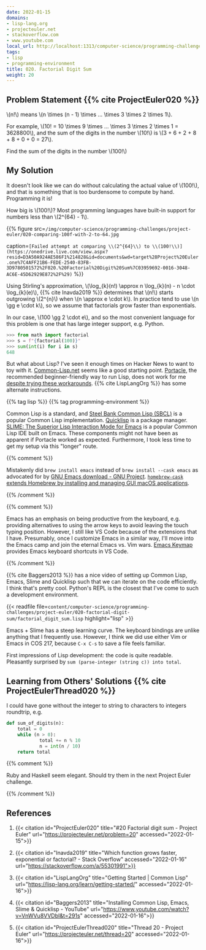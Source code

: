 ```yaml
---
date: 2022-01-15
domains:
- lisp-lang.org
- projecteuler.net
- stackoverflow.com
- www.youtube.com
local_url: http://localhost:1313/computer-science/programming-challenges/project-euler/020-factorial-digit-sum/020-factorial-digit-sum/
tags:
- lisp
- programming-environment
title: 020. Factorial Digit Sum
weight: 20
---
```


## Problem Statement {{% cite ProjectEuler020 %}}

\\(n!\\) means \\(n \times (n - 1) \times ... \times 3 \times 2 \times
1\\).

For example, \\(10! = 10 \times 9 \times ... \times 3 \times 2 \times 1
= 3628800\\), and the sum of the digits in the number \\(10!\\) is \\(3
\+ 6 + 2 + 8 + 8 + 0 + 0 = 27\\).

Find the sum of the digits in the number \\(100!\\)

## My Solution

It doesn't look like we can do without calculating the actual value of
\\(100!\\), and that is something that is too burdensome to compute by
hand. Programming it is!

How big is \\(100!\\)? Most programming languages have built-in support
for numbers less than \\(2^{64} - 1\\).

{{% figure
  src=`/img/computer-science/programming-challenges/project-euler/020-comparing-100f-with-2-to-64.jpg`

  caption=`[Failed attempt at comparing \\(2^{64}\\) to
  \\(100!\\)](https://onedrive.live.com/view.aspx?resid=D3A50A924AE586F1%214828&id=documents&wd=target%28Project%20Euler.one%7C4AFF21B6-FEDE-2540-83FB-3D9780501572%2F020.%20Factorial%20Digit%20Sum%7C03959692-0016-3048-AC6E-45D62929E872%2F%29)`
  %}}

Using Stirling's approximation, \\(\log_{k}(n!) \approx n \log_{k}(n) -
n \cdot \log_{k}(e)\\), {{% cite Inavda2019 %}} determines that \\(n!\\)
starts outgrowing \\(2^{n}\\) when \\(n \approx e \cdot k\\). In
practice tend to use \\(n \gg e \cdot k\\), so we assume that factorials
grow faster than exponentials.

In our case, \\(100 \gg 2 \cdot e\\), and so the most convenient
language for this problem is one that has large integer support, e.g.
Python.

```py
>>> from math import factorial
>>> s = f"{factorial(100)}"
>>> sum(int(i) for i in s)
648
```

But what about Lisp? I've seen it enough times on Hacker News to want to
toy with it. [Common-Lisp.net](https://common-lisp.net/) seems like a
good starting point. [Portacle](https://portacle.github.io/#get-mac),
the recommended beginner-friendly way to run Lisp, does not work for me
[despite trying these
workarounds](https://github.com/portacle/portacle/issues/53). {{% cite
LispLangOrg %}} has some alternate instructions.

{{% tag lisp %}}
{{% tag programming-environment %}}

Common Lisp is a standard, and [Steel Bank Common Lisp
(SBCL)](http://www.sbcl.org/) is a popular Common Lisp implementation.
[Quicklisp](https://www.quicklisp.org/beta/) is a package manager.
[SLIME: The Superior Lisp Interaction Mode for
Emacs](https://common-lisp.net/project/slime/) is a popular Common Lisp
IDE built on Emacs. These components might not have been as apparent if
Portacle worked as expected. Furthermore, I took less time to get my
setup via this "longer" route.

{{% comment %}}

Mistakenly did `brew install emacs` instead of `brew install --cask
emacs` as advocated for by [GNU Emacs download - GNU
Project](https://www.gnu.org/software/emacs/download.html).
[`homebrew-cask` extends Homebrew by installing and managing GUI macOS
applications](https://github.com/Homebrew/homebrew-cask).

{{% /comment %}}

{{% comment %}}

Emacs has an emphasis on being productive from the keyboard, e.g.
providing alternatives to using the arrow keys to avoid leaving the
touch typing position. However, I still like VS Code because of the
extensions that I have. Presumably, once I customize Emacs in a similar
way, I'll move into the Emacs camp and join the eternal Emacs vs. Vim
wars. [Emacs
Keymap](https://marketplace.visualstudio.com/items?itemName=hiro-sun.vscode-emacs)
provides Emacs keyboard shortcuts in VS Code.

{{% /comment %}}

{{% cite Baggers2013 %}} has a nice video of setting up Common Lisp,
Emacs, Slime and Quicklisp such that we can iterate on the code
efficiently. I think that's pretty cool. Python's REPL is the closest
that I've come to such a development environment.

{{< readfile
  file=`content/computer-science/programming-challenges/project-euler/020-factorial-digit-sum/factorial_digit_sum.lisp`
  highlight="lisp" >}}

Emacs + Slime has a steep learning curve. The keyboard bindings are
unlike anything that I frequently use. However, I think we did use
either Vim or Emacs in COS 217, because `C-x C-s` to save a file feels
familiar.

First impressions of Lisp development: the code is quite readable.
Pleasantly surprised by `sum (parse-integer (string c)) into total`.

## Learning from Others' Solutions {{% cite ProjectEulerThread020 %}}

I could have gone without the integer to string to characters to
integers roundtrip, e.g.

```py
def sum_of_digits(n):
    total = 0
    while (n > 0):
            total += n % 10
            n = int(n / 10)
    return total
```

{{% comment %}}

Ruby and Haskell seem elegant. Should try them in the next Project Euler
challenge.

{{% /comment %}}

## References

1. {{< citation
  id="ProjectEuler020"
  title="#20 Factorial digit sum - Project Euler"
  url="https://projecteuler.net/problem=20"
  accessed="2022-01-15">}}

1. {{< citation
  id="Inavda2019"
  title="Which function grows faster, exponential or factorial? - Stack Overflow"
  accessed="2022-01-16"
  url="https://stackoverflow.com/a/55301991">}}

1. {{< citation
  id="LispLangOrg"
  title="Getting Started | Common Lisp"
  url="https://lisp-lang.org/learn/getting-started/"
  accessed="2022-01-16">}}

1. {{< citation
  id="Baggers2013"
  title="Installing Common Lisp, Emacs, Slime & Quicklisp - YouTube"
  url="https://www.youtube.com/watch?v=VnWVu8VVDbI&t=291s"
  accessed="2022-01-16">}}

1. {{< citation
  id="ProjectEulerThread020"
  title="Thread 20 - Project Euler"
  url="https://projecteuler.net/thread=20"
  accessed="2022-01-16">}}
